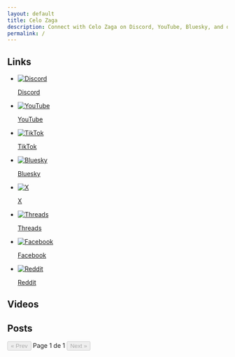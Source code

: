 ```yaml
---
layout: default
title: Celo Zaga
description: Connect with Celo Zaga on Discord, YouTube, Bluesky, and other platforms. Explore gaming content and more.
permalink: /
---
```


<section class="section social-media-tab" id="links">
    <h2>Links</h2>
    <ul>
        <li><a title="Discord" href="https://discord.com/invite/{{ site.social.discord }}" target="_blank" rel="noopener noreferrer"><img src="static/media/icons/discord.svg" alt="Discord"><p>Discord</p></a></li>
        <li><a title="YouTube" href="https://www.youtube.com/@{{ site.social.youtube }}?sub_confirmation=1" target="_blank" rel="noopener noreferrer"><img src="static/media/icons/youtube.svg" alt="YouTube"><p>YouTube</p></a></li>
        <li><a title="TikTok" href="https://www.tiktok.com/@{{ site.social.tiktok }}" target="_blank" rel="noopener noreferrer"><img src="static/media/icons/tiktok.svg" alt="TikTok"><p>TikTok</p></a></li>
        <li><a title="Bluesky" href="https://bsky.app/profile/{{ site.social.bluesky }}" target="_blank" rel="noopener noreferrer"><img src="static/media/icons/bluesky.svg" alt="Bluesky"><p>Bluesky</p></a></li>
        <li><a title="X/.githubTwitter" href="https://x.com/{{ site.social.x }}" target="_blank" rel="noopener noreferrer"><img src="static/media/icons/x.svg" alt="X"><p>X</p></a></li>
        <li><a title="Threads" href="https://threads.com/@{{ site.social.tiktok }}" target="_blank" rel="noopener noreferrer"><img src="static/media/icons/threads.svg" alt="Threads"><p>Threads</p></a></li>
        <li><a title="Facebook" href="https://www.facebook.com/{{ site.social.facebook }}" target="_blank" rel="noopener noreferrer"><img src="static/media/icons/facebook.svg" alt="Facebook"><p>Facebook</p></a></li>
        <li><a title="Reddit" href="https://reddit.com/r/{{ site.social.reddit }}" target="_blank" rel="noopener noreferrer"><img src="static/media/icons/reddit.svg" alt="Reddit"><p>Reddit</p></a></li>  
    </ul>
</section>

<section class="section videos" id="videos">
    <h2>Videos</h2>
    <ul class="feed-youtube"></ul>
</section>

<section class="section posts blog-posts-homepage" id="posts">
    <h2>Posts</h2>
    <div id="posts-container-home" class="post-list"></div>
    <div class="pagination-controls" id="pagination-controls-home">
      <button id="prev-page-home" disabled>&laquo; Prev</button>
      <span id="page-info-home">Page 1 de 1</span>
      <button id="next-page-home" disabled>Next &raquo;</button>
    </div>
</section>
<script>
fetch('https://api.rss2json.com/v1/api.json?rss_url=https://www.youtube.com/feeds/videos.xml?channel_id=UCvOnTTQp_7ZXtWUZYEUZO7Q')
  .then(response => response.json())
  .then(data => {
    const videos = data.items.slice(0, 5); // Limita para os 5 primeiros vídeos
    const videoList = document.querySelector('.feed-youtube');

    videos.forEach(video => {
      const { link, thumbnail, title } = video;

      // Obtém o ID do vídeo
      const videoId = link.split('=')[1];

      // Substitui 'hqdefault' por 'maxresdefault' na URL da thumbnail
      const updatedThumbnail = thumbnail.replace('hqdefault', 'maxresdefault');

      // Cria o item da lista
      const li = `
        <li>
          <a href="${link}" title="${title}" target="_blank">
            <div class="image-container">
              <img src="${updatedThumbnail}" alt="${title}">
              <svg xmlns="http://www.w3.org/2000/svg" height="24px" viewBox="0 -960 960 960">
                <path d="m380-300 280-180-280-180v360ZM480-80q-83 0-156-31.5T197-197q-54-54-85.5-127T80-480q0-83 31.5-156T197-763q54-54 127-85.5T480-880q83 0 156 31.5T763-763q54 54 85.5 127T880-480q0 83-31.5 156T763-197q-54 54-127 85.5T480-80Z"/>
              </svg>
            </div>
            <h3>${title}</h3>
          </a>
        </li>
      `;

      // Adiciona o item da lista à página
      videoList.innerHTML += li;
    });
  });
</script>